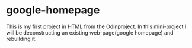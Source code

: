 # google-homepage
This is my first project in HTML from the Odinproject.
In this mini-project I will be deconstructing an existing web-page(google homepage) and rebuilding it.